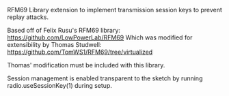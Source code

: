 RFM69 Library extension to implement transmission session keys to prevent replay attacks.

Based off of Felix Rusu's RFM69 library: https://github.com/LowPowerLab/RFM69
Which was modified for extensibility by Thomas Studwell: https://github.com/TomWS1/RFM69/tree/virtualized

Thomas' modification must be included with this library.

Session management is enabled transparent to the sketch by running radio.useSessionKey(1) during setup.